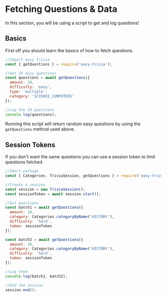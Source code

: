 # Fetching Questions & Data
In this section, you will be using a script to get and log questions!

## Basics
First off you should learn the basics of how to fetch questions.

```js
//Import easy trivia
const { getQuestions } = require('easy-trivia');

//Get 10 easy questions
const questions = await getQuestions({
  amount: 10,
  difficulty: 'easy',
  type: 'multiple',
  category: 'SCIENCE_COMPUTERS'
});

//Log the 10 questions
console.log(questions);
```
Running this script will return random easy questions by using the `getQuestions` method used above.

## Session Tokens
If you don't want the same questions you can use a session token to limit questions fetched.

```js
//Imort package
const { Categories, TriviaSession, getQuestions } = require('easy-trivia');

//Create a session
const session = new TriviaSession();
const sessionToken = await session.start();

//Get questions
const batch1 = await getQuestions({
  amount: 10,
  category: Categories.categoryByName('HISTORY'),
  difficulty: 'hard',
  token: sessionToken
});

const batch2 = await getQuestions({
  amount: 10,
  category: Categories.categoryByName('HISTORY'),
  difficulty: 'hard',
  token: sessionToken
});

//Log them
console.log(batch1, batch2);

//End the session
session.end();
```
